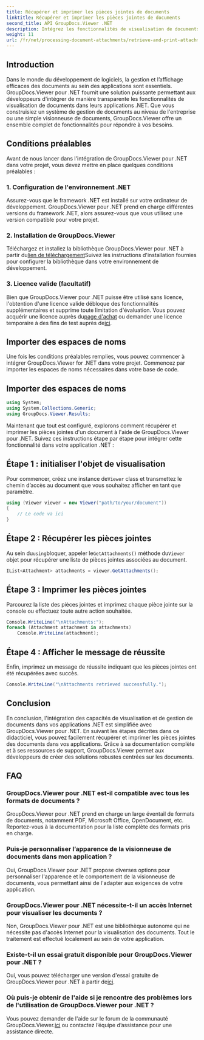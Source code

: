 ```yaml
---
title: Récupérer et imprimer les pièces jointes de documents
linktitle: Récupérer et imprimer les pièces jointes de documents
second_title: API GroupDocs.Viewer .NET
description: Intégrez les fonctionnalités de visualisation de documents dans vos applications .NET de manière transparente avec GroupDocs.Viewer for .NET. Récupérez et imprimez les pièces jointes des documents sans effort.
weight: 11
url: /fr/net/processing-document-attachments/retrieve-and-print-attachments/
---
```

## Introduction
Dans le monde du développement de logiciels, la gestion et l’affichage efficaces des documents au sein des applications sont essentiels. GroupDocs.Viewer pour .NET fournit une solution puissante permettant aux développeurs d'intégrer de manière transparente les fonctionnalités de visualisation de documents dans leurs applications .NET. Que vous construisiez un système de gestion de documents au niveau de l'entreprise ou une simple visionneuse de documents, GroupDocs.Viewer offre un ensemble complet de fonctionnalités pour répondre à vos besoins.
## Conditions préalables
Avant de nous lancer dans l'intégration de GroupDocs.Viewer pour .NET dans votre projet, vous devez mettre en place quelques conditions préalables :
### 1. Configuration de l'environnement .NET
Assurez-vous que le framework .NET est installé sur votre ordinateur de développement. GroupDocs.Viewer pour .NET prend en charge différentes versions du framework .NET, alors assurez-vous que vous utilisez une version compatible pour votre projet.
### 2. Installation de GroupDocs.Viewer
 Téléchargez et installez la bibliothèque GroupDocs.Viewer pour .NET à partir du[lien de téléchargement](https://releases.groupdocs.com/viewer/net/)Suivez les instructions d'installation fournies pour configurer la bibliothèque dans votre environnement de développement.
### 3. Licence valide (facultatif)
 Bien que GroupDocs.Viewer pour .NET puisse être utilisé sans licence, l'obtention d'une licence valide débloque des fonctionnalités supplémentaires et supprime toute limitation d'évaluation. Vous pouvez acquérir une licence auprès du[page d'achat](https://purchase.groupdocs.com/buy) ou demander une licence temporaire à des fins de test auprès de[ici](https://purchase.groupdocs.com/temporary-license/).

## Importer des espaces de noms
Une fois les conditions préalables remplies, vous pouvez commencer à intégrer GroupDocs.Viewer for .NET dans votre projet. Commencez par importer les espaces de noms nécessaires dans votre base de code.
## Importer des espaces de noms
```csharp
using System;
using System.Collections.Generic;
using GroupDocs.Viewer.Results;
```

Maintenant que tout est configuré, explorons comment récupérer et imprimer les pièces jointes d'un document à l'aide de GroupDocs.Viewer pour .NET. Suivez ces instructions étape par étape pour intégrer cette fonctionnalité dans votre application .NET :
## Étape 1 : initialiser l'objet de visualisation
 Pour commencer, créez une instance de`Viewer` class et transmettez le chemin d’accès au document que vous souhaitez afficher en tant que paramètre.
```csharp
using (Viewer viewer = new Viewer("path/to/your/document"))
{
    // Le code va ici
}
```
## Étape 2 : Récupérer les pièces jointes
 Au sein du`using`bloquer, appeler le`GetAttachments()` méthode du`Viewer` objet pour récupérer une liste de pièces jointes associées au document.
```csharp
IList<Attachment> attachments = viewer.GetAttachments();
```
## Étape 3 : Imprimer les pièces jointes
Parcourez la liste des pièces jointes et imprimez chaque pièce jointe sur la console ou effectuez toute autre action souhaitée.
```csharp
Console.WriteLine("\nAttachments:");
foreach (Attachment attachment in attachments)
    Console.WriteLine(attachment);
```
## Étape 4 : Afficher le message de réussite
Enfin, imprimez un message de réussite indiquant que les pièces jointes ont été récupérées avec succès.
```csharp
Console.WriteLine("\nAttachments retrieved successfully.");
```

## Conclusion
En conclusion, l'intégration des capacités de visualisation et de gestion de documents dans vos applications .NET est simplifiée avec GroupDocs.Viewer pour .NET. En suivant les étapes décrites dans ce didacticiel, vous pouvez facilement récupérer et imprimer les pièces jointes des documents dans vos applications. Grâce à sa documentation complète et à ses ressources de support, GroupDocs.Viewer permet aux développeurs de créer des solutions robustes centrées sur les documents.
## FAQ
### GroupDocs.Viewer pour .NET est-il compatible avec tous les formats de documents ?
GroupDocs.Viewer pour .NET prend en charge un large éventail de formats de documents, notamment PDF, Microsoft Office, OpenDocument, etc. Reportez-vous à la documentation pour la liste complète des formats pris en charge.
### Puis-je personnaliser l’apparence de la visionneuse de documents dans mon application ?
Oui, GroupDocs.Viewer pour .NET propose diverses options pour personnaliser l'apparence et le comportement de la visionneuse de documents, vous permettant ainsi de l'adapter aux exigences de votre application.
### GroupDocs.Viewer pour .NET nécessite-t-il un accès Internet pour visualiser les documents ?
Non, GroupDocs.Viewer pour .NET est une bibliothèque autonome qui ne nécessite pas d'accès Internet pour la visualisation des documents. Tout le traitement est effectué localement au sein de votre application.
### Existe-t-il un essai gratuit disponible pour GroupDocs.Viewer pour .NET ?
 Oui, vous pouvez télécharger une version d'essai gratuite de GroupDocs.Viewer pour .NET à partir de[ici](https://releases.groupdocs.com/).
### Où puis-je obtenir de l'aide si je rencontre des problèmes lors de l'utilisation de GroupDocs.Viewer pour .NET ?
 Vous pouvez demander de l'aide sur le forum de la communauté GroupDocs.Viewer.[ici](https://forum.groupdocs.com/c/viewer/9) ou contactez l’équipe d’assistance pour une assistance directe.